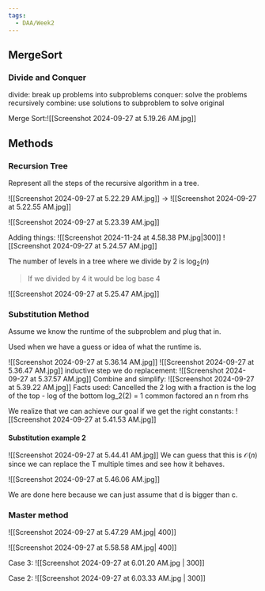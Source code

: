 ```yaml
---
tags:
  - DAA/Week2
---
```

## MergeSort
### Divide and Conquer

divide: break up problems into subproblems
conquer: solve the problems recursively 
combine: use solutions to subproblem to solve original

Merge Sort:![[Screenshot 2024-09-27 at 5.19.26 AM.jpg]]

## Methods
### Recursion Tree

Represent all the steps of the recursive algorithm in a tree.

![[Screenshot 2024-09-27 at 5.22.29 AM.jpg]]
->
![[Screenshot 2024-09-27 at 5.22.55 AM.jpg]]

![[Screenshot 2024-09-27 at 5.23.39 AM.jpg]]

Adding things:
![[Screenshot 2024-11-24 at 4.58.38 PM.jpg|300]]
![[Screenshot 2024-09-27 at 5.24.57 AM.jpg]]

The number of levels in a tree where we divide by 2 is $\log_{2}(n)$

> If we divided by 4 it would be log base 4

![[Screenshot 2024-09-27 at 5.25.47 AM.jpg]]

### Substitution Method

Assume we know the runtime of the subproblem and plug that in.

Used when we have a guess or idea of what the runtime is.

![[Screenshot 2024-09-27 at 5.36.14 AM.jpg]]
![[Screenshot 2024-09-27 at 5.36.47 AM.jpg]]
inductive step we do replacement: ![[Screenshot 2024-09-27 at 5.37.57 AM.jpg]]
Combine and simplify:
![[Screenshot 2024-09-27 at 5.39.22 AM.jpg]]
Facts used: 
	Cancelled the 2
	log with a fraction is the log of the top - log of the bottom
	log_2(2) = 1
	common factored an n from rhs

We realize that we can achieve our goal if we get the right constants:
![[Screenshot 2024-09-27 at 5.41.53 AM.jpg]]

#### Substitution example 2
![[Screenshot 2024-09-27 at 5.44.41 AM.jpg]]
We can guess that this is $\mathcal{O}(n)$ since we can replace the T multiple times and see how it behaves.

![[Screenshot 2024-09-27 at 5.46.06 AM.jpg]]

We are done here because we can just assume that d is bigger than c.
### Master method

![[Screenshot 2024-09-27 at 5.47.29 AM.jpg| 400]]

![[Screenshot 2024-09-27 at 5.58.58 AM.jpg| 400]]

Case 3:
![[Screenshot 2024-09-27 at 6.01.20 AM.jpg | 300]]

Case 2: 
![[Screenshot 2024-09-27 at 6.03.33 AM.jpg | 300]]
